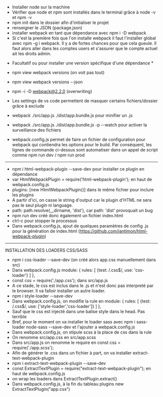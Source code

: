 - Installer node sur la machine
- Vérifier que node et npm sont installés dans le terminal grâce à node -v et npm -v 
- npm init dans le dossier afin d'initialiser le projet
- renseigner le JSON (package.json)
- installer webpack en tant que dépendance avec npm i -D webpack
- Si c'est la première fois que l'on installe webpack il faut l'installer global avec npm -g i webpack. Il y a de fortes chances pour que cela gueule. Il faut alors aller dans les comptes users et s'assurer que le compte actuel ait les droits admin.

* Facultatif ou pour installer une version spécifique d'une dépendance *
- npm view webpack versions (on voit pas tout)
- npm view webpack versions --json
- npm -i -D webpack@2.2.0 (overwriting)

- Les settings de vs code permettent de masquer certains fichiers/dossier grâce à exclude

- webpack ./src/app.js ./dist/app.bundle.js pour minifier un .js 
- webpack ./src/app.js ./dist/app.bundle.js -p --watch pour activer la surveillance des fichiers
- webpack.config.js permet de faire un fichier de configuration pour webpack qui contiendra les options pour le build. Par conséquent, les lignes de commande ci-dessus sont automatiser dans un appel de script comme npm run dev / npm run prod

---------------------------------------------------------------------------------------------------

- npm i html-webpack-plugin --save-dev pour installer ce plugin en dépendance
- var HtmlWebpackPlugin = require('html-webpack-plugin'); en haut de webpack.config.js
- plugins: [new HtmlWebpackPlugin()] dans le même fichier pour inclure les plugins
- A partir d'ici, on casse le string d'output car le plugin d'HTML ne sera pas le seul plugin ni language.
- path: path.resolve(__dirname, 'dist'), car path: 'dist' provoquait un bug
- npm run dev créé donc également un fichier index.html
- ctrl-c pour stopper le processus
- Dans webpack.config.js, ajout de quelques paramètres de config .js pour la génération de index.html 
(https://github.com/jantimon/html-webpack-plugin)

---------------------------------------------------------------------------------------------------

INSTALLATION DES LOADERS CSS/SASS
- npm i css-loader --save-dev (on créé alors app.css manuellement dans src)
- Dans webpack.config.js
module: {
    rules: [
        {test: /\.css$/, use: 'css-loader'}
    ]
},
- const css = require('./app.css');    dans src/app.js
- A ce stade, le css est inclus dans le .js et n'est donc pas interpreté par le browser. Il va falloir installer un autre loader.
- npm i style-loader --save-dev
- Dans webpack.config.js, on modifie la rule en
module: {
    rules: [
        {test: /\.css$/, use: ['style-loader','css-loader']}
    ]
},
- Sauf que le css est injecté dans une balise style dans le head. Pas terrible
- Bref, pour le moment on va installer le loader sass avec npm i sass-loader node-sass --save-dev et l'ajouter a webpack.config.js
- Dans webpack.config.js, on stipule scss à la place de css dans la rule
- On renomme src/app.css en src/app.scss
- Dans src/app.js on renomme le require en const css = require('./app.scss');
- Afin de générer le .css dans un fichier à part, on va installer extract-text-webpack-plugin
- npm i extract-text-webpack-plugin --save-dev
- const ExtractTextPlugin = require("extract-text-webpack-plugin"); en haut de webpack.config.js
- on wrap les loaders dans ExtractTextPlugin.extract()
- Dans webpack.config.js, à la fin du tableau plugins new ExtractTextPlugin("app.css")